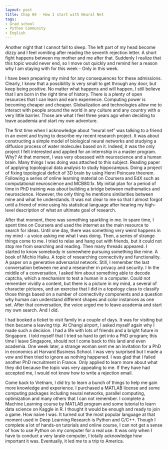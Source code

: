 ```yaml
---
layout: post
title: Chap 04 - How I start with Neural Net
tags:
- Grad school
- Python Community
- English
---
```


Another night that I cannot fall to sleep. The left part of my head become dizzy and I feel vomiting after reading the seventh rejection letter. A short fight happens between my mother and me after that. Suddenly I realize that this topic would never end, so I move out quickly and remind her a reason why I am staying with for this week - Only in this week.

I have been preparing my mind for any consequences for these admissions. Clearly, I know that a possibility is very small to get through any door, but keep being positive. No matter what happens and will happen, I still believe that I am born in the right time of history. There is a plenty of open resources that I can learn and earn experience. Computing power is becoming cheaper and cheaper. Globalization and technologies allow me to interact with people around the world in any culture and any country with a very little barrier. Those are what I feel three years ago when deciding to leave academia and start my own adventure.

The first time when I acknowledge about “neural net” was talking to a friend in an event and trying to describe my recent research project. It was about constructing a simple model of biological neural networks and studying a diffusion process of water molecules based on it. Indeed, it was the only project I felt interested and applied for an internship in a master program. Why? At that moment, I was very obsessed with neuroscience and a human brain. Many things I was doing was attached to this subject. Reading paper of applying topological data analysis to study hippocampus. Doing a project of fixing topological deficit of 3D brain by using Henri Poincare theorem. Following a series of online learning material on Coursera and EdX such as computational neuroscience and MCB80.1x. My initial plan for a period of time in PhD training was about building a bridge between mathematics and neuroscience. However, the only thing he mentions similarities between mine and what he understands. It was not clear to me so that I almost forgot until a friend of mine using his statistical language after hearing my high-level description of what an ultimate goal of research.

After that moment, there was something sparkling in me. In spare time, I spent time on Coursera and used the internet as the main resource to search for ideas. Until one day, there was something very weird happens in my mind - a voice asking me what I was doing. Then, a series of strange things come to me. I tried to relax and hang out with friends, but it could not stop me from searching and reading. Then many threads appeared. I started to know somebody in somewhere pursuing something like mine. A book of Michio Haiku. A topic of researching connectivity and functionality. A paper on a generative adversarial network. Still, I remember the last conversation between me and a researcher in privacy and security.  I In the middle of a conversation, I asked him about something able to decode captcha, which a mechanism to test a human in a computer. Could not remember vividly a content, but there is a picture in my mind, a several of character pictures, and an exercise that I did in a topology class to classify those things based on a number of connectivity components and a question why human can understand different shapes and color instances as one set. After that conversation, the voice urged me to leave academia and start my own search. And I did.

I had booked a ticket to visit family in a couple of days. It was for visiting but then became a leaving trip. At Changi airport, I asked myself again why I made such a decision. I had a life with lots of friends and a bright future in Singapore. I told myself that I tried so hard to get into a PhD program; this time I leave Singapore, should not I come back to this land and even academia. One week later, a strange woman sent me an invitation for a PhD in economics at Harvard Business School. I was very surprised but I made a vow and then tried to ignore as nothing happened. I was glad that I failed another PhD recruitment in France. Only applied to learn more about what they did because the topic was very appealing to me. If they have had accepted me, I would not know how to write a rejection email.

Come back to Vietnam, I did try to learn a bunch of things to help me gain more knowledge and experience. I purchased a MATLAB license and some computing packages including neural networks, parallel computing, optimization and many others that I can not remember. I complete a Machine Learning course by MATLAB program and some tutorial to learn data science on Kaggle in R. I thought it would be enough and ready to join a game. How naive I was. It turned out the most popular language at that moment used in Deep Learning Research is Python and C/C++. Though I complete a lot of hands-on tutorials and online course, I can not get a sense of how to use Python on my computer for a real use. It was only when I have to conduct a very larale computer, I totally acknowledge how important it was. Eventually, it led me to a trip to America.
